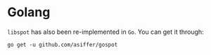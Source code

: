 # Golang

`libspot` has also been re-implemented in `Go`. You can get it through:
```shell
go get -u github.com/asiffer/gospot
```